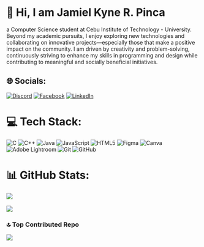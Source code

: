 # 👋 Hi, I am Jamiel Kyne R. Pinca
a Computer Science student at Cebu Institute of Technology - University. Beyond my academic pursuits, I enjoy exploring new technologies and collaborating on innovative projects—especially those that make a positive impact on the community. I am driven by creativity and problem-solving, continuously striving to enhance my skills in programming and design while contributing to meaningful and socially beneficial initiatives.

## 🌐 Socials:
[![Discord](https://img.shields.io/badge/Discord-%237289DA.svg?logo=discord&logoColor=white)](https://discord.gg/JamJamzz)
[![Facebook](https://img.shields.io/badge/Facebook-%231877F2.svg?logo=Facebook&logoColor=white)](https://www.facebook.com/jamielkyne.r.pinca/) 
[![LinkedIn](https://img.shields.io/badge/LinkedIn-%230077B5.svg?logo=linkedin&logoColor=white)](https://www.linkedin.com/in/jamiel-kyne-pinca-92b045342/) 

# 💻 Tech Stack:
![C](https://img.shields.io/badge/c-%2300599C.svg?style=for-the-badge&logo=c&logoColor=white) ![C++](https://img.shields.io/badge/c++-%2300599C.svg?style=for-the-badge&logo=c%2B%2B&logoColor=white) ![Java](https://img.shields.io/badge/java-%23ED8B00.svg?style=for-the-badge&logo=openjdk&logoColor=white) ![JavaScript](https://img.shields.io/badge/javascript-%23323330.svg?style=for-the-badge&logo=javascript&logoColor=%23F7DF1E) ![HTML5](https://img.shields.io/badge/html5-%23E34F26.svg?style=for-the-badge&logo=html5&logoColor=white) ![Figma](https://img.shields.io/badge/figma-%23F24E1E.svg?style=for-the-badge&logo=figma&logoColor=white) ![Canva](https://img.shields.io/badge/Canva-%2300C4CC.svg?style=for-the-badge&logo=Canva&logoColor=white) ![Adobe Lightroom](https://img.shields.io/badge/Adobe%20Lightroom-31A8FF.svg?style=for-the-badge&logo=Adobe%20Lightroom&logoColor=white) ![Git](https://img.shields.io/badge/git-%23F05033.svg?style=for-the-badge&logo=git&logoColor=white) ![GitHub](https://img.shields.io/badge/github-%23121011.svg?style=for-the-badge&logo=github&logoColor=white)
# 📊 GitHub Stats:
![](https://github-readme-stats.vercel.app/api/top-langs/?username=CodeJamjamzz&theme=dark&hide_border=false&include_all_commits=false&count_private=false&layout=compact) </br></br>
![](https://github-readme-stats.vercel.app/api?username=CodeJamjamzz&theme=dark&hide_border=false&include_all_commits=false&count_private=false)

### 🔝 Top Contributed Repo
![](https://github-contributor-stats.vercel.app/api?username=CodeJamjamzz&limit=5&theme=dark&combine_all_yearly_contributions=true)
